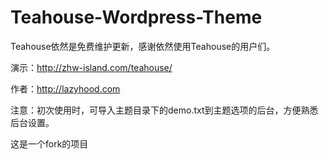 # Teahouse-Wordpress-Theme
Teahouse依然是免费维护更新，感谢依然使用Teahouse的用户们。

演示：http://zhw-island.com/teahouse/

作者：http://lazyhood.com

注意：初次使用时，可导入主题目录下的demo.txt到主题选项的后台，方便熟悉后台设置。

这是一个fork的项目